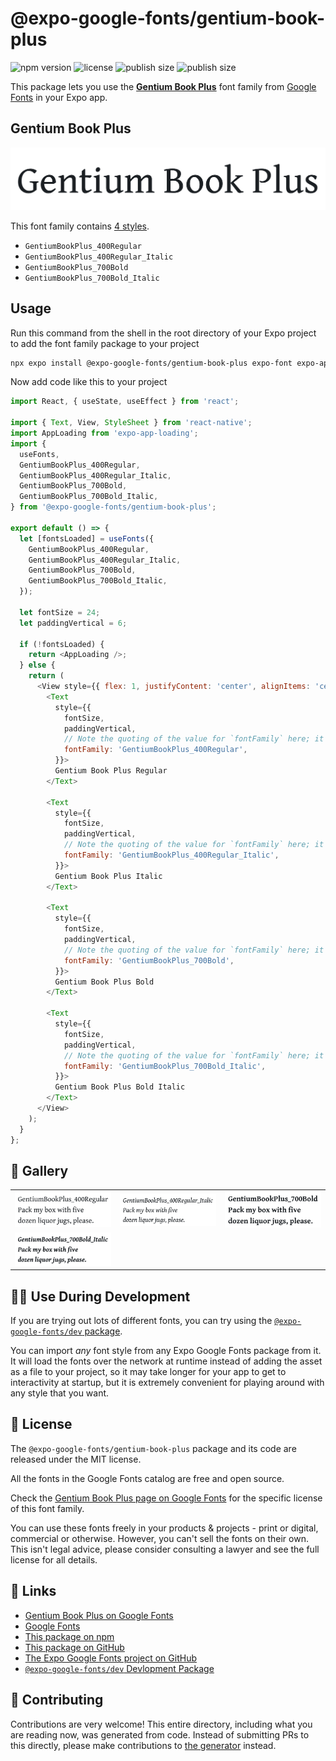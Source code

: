 # @expo-google-fonts/gentium-book-plus

![npm version](https://flat.badgen.net/npm/v/@expo-google-fonts/gentium-book-plus)
![license](https://flat.badgen.net/github/license/expo/google-fonts)
![publish size](https://flat.badgen.net/packagephobia/install/@expo-google-fonts/gentium-book-plus)
![publish size](https://flat.badgen.net/packagephobia/publish/@expo-google-fonts/gentium-book-plus)

This package lets you use the [**Gentium Book Plus**](https://fonts.google.com/specimen/Gentium+Book+Plus) font family from [Google Fonts](https://fonts.google.com/) in your Expo app.

## Gentium Book Plus

![Gentium Book Plus](./font-family.png)

This font family contains [4 styles](#-gallery).

- `GentiumBookPlus_400Regular`
- `GentiumBookPlus_400Regular_Italic`
- `GentiumBookPlus_700Bold`
- `GentiumBookPlus_700Bold_Italic`

## Usage

Run this command from the shell in the root directory of your Expo project to add the font family package to your project
```sh
npx expo install @expo-google-fonts/gentium-book-plus expo-font expo-app-loading
```

Now add code like this to your project
```js
import React, { useState, useEffect } from 'react';

import { Text, View, StyleSheet } from 'react-native';
import AppLoading from 'expo-app-loading';
import {
  useFonts,
  GentiumBookPlus_400Regular,
  GentiumBookPlus_400Regular_Italic,
  GentiumBookPlus_700Bold,
  GentiumBookPlus_700Bold_Italic,
} from '@expo-google-fonts/gentium-book-plus';

export default () => {
  let [fontsLoaded] = useFonts({
    GentiumBookPlus_400Regular,
    GentiumBookPlus_400Regular_Italic,
    GentiumBookPlus_700Bold,
    GentiumBookPlus_700Bold_Italic,
  });

  let fontSize = 24;
  let paddingVertical = 6;

  if (!fontsLoaded) {
    return <AppLoading />;
  } else {
    return (
      <View style={{ flex: 1, justifyContent: 'center', alignItems: 'center' }}>
        <Text
          style={{
            fontSize,
            paddingVertical,
            // Note the quoting of the value for `fontFamily` here; it expects a string!
            fontFamily: 'GentiumBookPlus_400Regular',
          }}>
          Gentium Book Plus Regular
        </Text>

        <Text
          style={{
            fontSize,
            paddingVertical,
            // Note the quoting of the value for `fontFamily` here; it expects a string!
            fontFamily: 'GentiumBookPlus_400Regular_Italic',
          }}>
          Gentium Book Plus Italic
        </Text>

        <Text
          style={{
            fontSize,
            paddingVertical,
            // Note the quoting of the value for `fontFamily` here; it expects a string!
            fontFamily: 'GentiumBookPlus_700Bold',
          }}>
          Gentium Book Plus Bold
        </Text>

        <Text
          style={{
            fontSize,
            paddingVertical,
            // Note the quoting of the value for `fontFamily` here; it expects a string!
            fontFamily: 'GentiumBookPlus_700Bold_Italic',
          }}>
          Gentium Book Plus Bold Italic
        </Text>
      </View>
    );
  }
};

```

## 🔡 Gallery


||||
|-|-|-|
|![GentiumBookPlus_400Regular](./GentiumBookPlus_400Regular.ttf.png)|![GentiumBookPlus_400Regular_Italic](./GentiumBookPlus_400Regular_Italic.ttf.png)|![GentiumBookPlus_700Bold](./GentiumBookPlus_700Bold.ttf.png)||
|![GentiumBookPlus_700Bold_Italic](./GentiumBookPlus_700Bold_Italic.ttf.png)||||


## 👩‍💻 Use During Development

If you are trying out lots of different fonts, you can try using the [`@expo-google-fonts/dev` package](https://github.com/expo/google-fonts/tree/master/font-packages/dev#readme).

You can import *any* font style from any Expo Google Fonts package from it. It will load the fonts
over the network at runtime instead of adding the asset as a file to your project, so it may take longer
for your app to get to interactivity at startup, but it is extremely convenient
for playing around with any style that you want.

## 📖 License

The `@expo-google-fonts/gentium-book-plus` package and its code are released under the MIT license.

All the fonts in the Google Fonts catalog are free and open source.

Check the [Gentium Book Plus page on Google Fonts](https://fonts.google.com/specimen/Gentium+Book+Plus) for the specific license of this font family.

You can use these fonts freely in your products & projects - print or digital, commercial or otherwise. However, you can't sell the fonts on their own. This isn't legal advice, please consider consulting a lawyer and see the full license for all details.

## 🔗 Links

- [Gentium Book Plus on Google Fonts](https://fonts.google.com/specimen/Gentium+Book+Plus)
- [Google Fonts](https://fonts.google.com/)
- [This package on npm](https://www.npmjs.com/package/@expo-google-fonts/gentium-book-plus)
- [This package on GitHub](https://github.com/expo/google-fonts/tree/master/font-packages/gentium-book-plus)
- [The Expo Google Fonts project on GitHub](https://github.com/expo/google-fonts)
- [`@expo-google-fonts/dev` Devlopment Package](https://github.com/expo/google-fonts/tree/master/font-packages/dev)

## 🤝 Contributing

Contributions are very welcome! This entire directory, including what you are reading now, was generated from code. Instead of submitting PRs to this directly, please make contributions to [the generator](https://github.com/expo/google-fonts/tree/master/packages/generator) instead.
